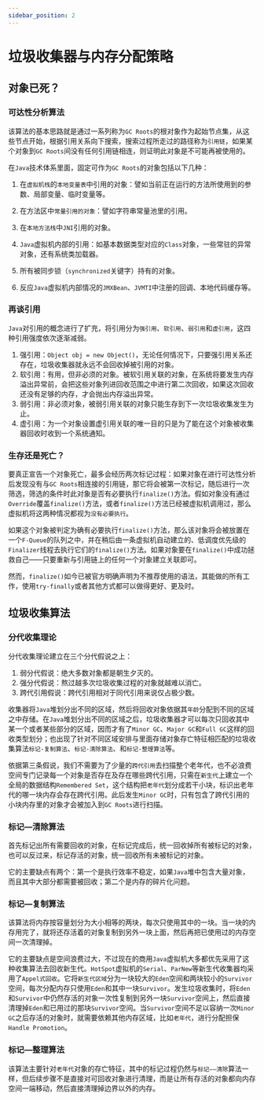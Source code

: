 ```yaml
---
sidebar_position: 2
---
```

# 垃圾收集器与内存分配策略

## 对象已死？

### 可达性分析算法

该算法的基本思路就是通过一系列称为`GC Roots`的根对象作为起始节点集，从这些节点开始，根据引用关系向下搜索，搜索过程所走过的路径称为`引用链`，如果某个对象到`GC Roots`间没有任何引用链相连，则证明此对象是不可能再被使用的。

在`Java`技术体系里面，固定可作为`GC Roots`的对象包括以下几种：

1. 在`虚拟机栈`的`本地变量表`中引用的对象：譬如当前正在运行的方法所使用到的参数、局部变量、临时变量等。

2. 在方法区中`常量引用的对象`：譬如字符串常量池里的引用。
3. 在`本地方法栈`中`JNI`引用的对象。
4. `Java`虚拟机内部的引用：如基本数据类型对应的`Class`对象，一些常驻的异常对象，还有系统类加载器。
5. 所有被同步锁（`synchronized`关键字）持有的对象。
6. 反应`Java`虚拟机内部情况的`JMXBean`、`JVMTI`中注册的回调、本地代码缓存等。

### 再谈引用

`Java`对引用的概念进行了扩充，将引用分为`强引用`、`软引用`、`弱引用`和`虚引用`，这四种引用强度依次逐渐减弱。

1. 强引用：`Object obj = new Object()`，无论任何情况下，只要强引用关系还存在，垃圾收集器就永远不会回收掉被引用的对象。
2. 软引用：有用，但非必须的对象。被软引用关联的对象，在系统将要发生内存溢出异常前，会把这些对象列进回收范围之中进行第二次回收，如果这次回收还没有足够的内存，才会抛出内存溢出异常。
3. 弱引用：非必须对象，被弱引用关联的对象只能生存到下一次垃圾收集发生为止。
4. 虚引用：为一个对象设置虚引用关联的唯一目的只是为了能在这个对象被收集器回收时收到一个系统通知。

### 生存还是死亡？

要真正宣告一个对象死亡，最多会经历两次标记过程：如果对象在进行可达性分析后发现没有与`GC Roots`相连接的引用链，那它将会被第一次标记，随后进行一次筛选，筛选的条件时此对象是否有必要执行`finalize()`方法。假如对象没有通过`Override`覆盖`finalize()`方法，或者`finalize()`方法已经被虚拟机调用过，那么虚拟机将这两种情况都视为`没有必要执行`。

如果这个对象被判定为确有必要执行`finalize()`方法，那么该对象将会被放置在一个`F-Queue`的队列之中，并在稍后由一条虚拟机自动建立的、低调度优先级的`Finalizer`线程去执行它们的`finalize()`方法。如果对象要在`finalize()`中成功拯救自己——只要重新与引用链上的任何一个对象建立关联即可。

然而，`finalize()`如今已被官方明确声明为不推荐使用的语法，其能做的所有工作，使用`try-finally`或者其他方式都可以做得更好、更及时。

## 垃圾收集算法

### 分代收集理论

分代收集理论建立在三个分代假说之上：

1. 弱分代假说：绝大多数对象都是朝生夕灭的。
2. 强分代假说：熬过越多次垃圾收集过程的对象就越难以消亡。
3. 跨代引用假说：跨代引用相对于同代引用来说仅占极少数。

收集器将`Java`堆划分出不同的区域，然后将回收对象依据其`年龄`分配到不同的区域之中存储。在`Java`堆划分出不同的区域之后，垃圾收集器才可以每次只回收其中某一个或者某些部分的区域，因而才有了`Minor GC`、`Major GC`和`Full GC`这样的回收类型划分；也出现了针对不同区域安排与里面存储对象存亡特征相匹配的垃圾收集算法`标记-复制算法`、`标记-清除算法`、和`标记-整理算法`等。

依据第三条假说，我们不需要为了少量的`跨代引用`去扫描整个老年代，也不必浪费空间专门记录每一个对象是否存在及存在哪些跨代引用，只需在`新生代`上建立一个全局的数据结构`Remembered Set`，这个结构把`老年代`划分成若干小块，标识出老年代的哪一块内存会存在跨代引用。此后发生`Minor GC`时，只有包含了跨代引用的小块内存里的对象才会被加入到`GC Roots`进行扫描。

### 标记—清除算法

首先标记出所有需要回收的对象，在标记完成后，统一回收掉所有被标记的对象，也可以反过来，标记存活的对象，统一回收所有未被标记的对象。

它的主要缺点有两个：第一个是执行效率不稳定，如果`Java`堆中包含大量对象，而且其中大部分都需要被回收；第二个是内存的碎片化问题。

### 标记—复制算法

该算法将内存按容量划分为大小相等的两块，每次只使用其中的一块。当一块的内存用完了，就将还存活着的对象复制到另外一块上面，然后再把已使用过的内存空间一次清理掉。

它的主要缺点是空间浪费过大，不过现在的商用`Java`虚拟机大多都优先采用了这种收集算法去回收新生代。`HotSpot`虚拟机的`Serial`、`ParNew`等新生代收集器均采用了`Appel式回收`。它将`新生代区域`分为一块较大的`Eden`空间和两块较小的`Survivor`空间，每次分配内存只使用`Eden`和其中一块`Survivor`。发生垃圾收集时，将`Eden`和`Survivor`中仍然存活的对象一次性复制到另外一块`Survivor`空间上，然后直接清理掉`Eden`和已用过的那块`Survivor`空间。当`Survivor`空间不足以容纳一次`Minor GC`之后存活的对象时，就需要依赖其他内存区域，比如`老年代`，进行分配担保`Handle Promotion`。

### 标记—整理算法

该算法主要针对`老年代`对象的存亡特征，其中的标记过程仍然与`标记——清除`算法一样，但后续步骤不是直接对可回收对象进行清理，而是让所有存活的对象都向内存空间一端移动，然后直接清理掉边界以外的内存。


